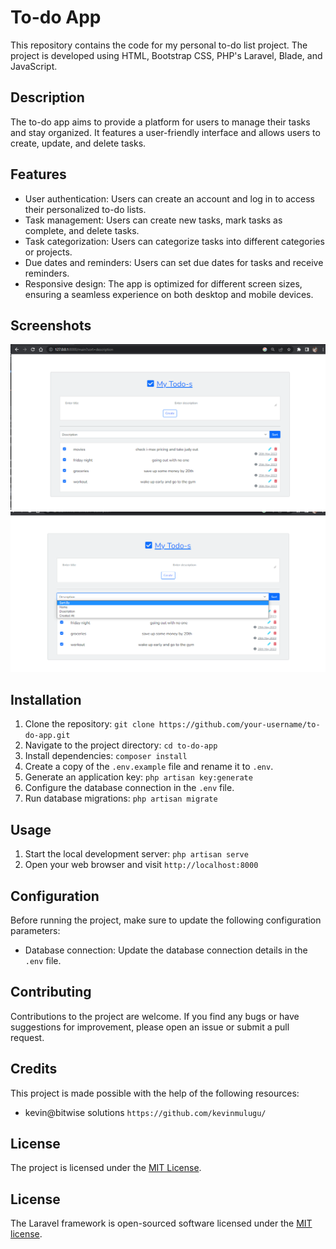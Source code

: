 # To-do App

This repository contains the code for my personal to-do list project. The project is developed using HTML, Bootstrap CSS, PHP's Laravel, Blade, and JavaScript.

## Description

The to-do app aims to provide a platform for users to manage their tasks and stay organized. It features a user-friendly interface and allows users to create, update, and delete tasks.

## Features

- User authentication: Users can create an account and log in to access their personalized to-do lists.
- Task management: Users can create new tasks, mark tasks as complete, and delete tasks.
- Task categorization: Users can categorize tasks into different categories or projects.
- Due dates and reminders: Users can set due dates for tasks and receive reminders.
- Responsive design: The app is optimized for different screen sizes, ensuring a seamless experience on both desktop and mobile devices.

## Screenshots

<p align="center">
<img src="screenshots/Screenshot (1).png" alt="Screenshot 1">
<img src="screenshots/Screenshot (2).png" alt="Screenshot 2">
</p>

## Installation

1. Clone the repository: `git clone https://github.com/your-username/to-do-app.git`
2. Navigate to the project directory: `cd to-do-app`
3. Install dependencies: `composer install`
4. Create a copy of the `.env.example` file and rename it to `.env`.
5. Generate an application key: `php artisan key:generate`
6. Configure the database connection in the `.env` file.
7. Run database migrations: `php artisan migrate`

## Usage

1. Start the local development server: `php artisan serve`
2. Open your web browser and visit `http://localhost:8000`

## Configuration

Before running the project, make sure to update the following configuration parameters:

- Database connection: Update the database connection details in the `.env` file.

## Contributing

Contributions to the project are welcome. If you find any bugs or have suggestions for improvement, please open an issue or submit a pull request.

## Credits

This project is made possible with the help of the following resources:

- kevin@bitwise solutions `https://github.com/kevinmulugu/`

## License

The project is licensed under the [MIT License](LICENSE).

## License

The Laravel framework is open-sourced software licensed under the [MIT license](https://opensource.org/licenses/MIT).
